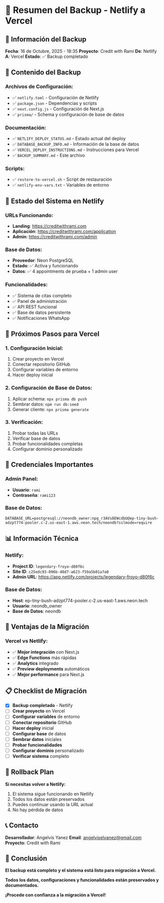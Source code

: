 # 💾 Resumen del Backup - Netlify a Vercel

## 📅 Información del Backup

**Fecha**: 16 de Octubre, 2025 - 18:35
**Proyecto**: Credit with Rami
**De**: Netlify
**A**: Vercel
**Estado**: ✅ Backup completado

## 📁 Contenido del Backup

### **Archivos de Configuración:**
- ✅ `netlify.toml` - Configuración de Netlify
- ✅ `package.json` - Dependencias y scripts
- ✅ `next.config.js` - Configuración de Next.js
- ✅ `prisma/` - Schema y configuración de base de datos

### **Documentación:**
- ✅ `NETLIFY_DEPLOY_STATUS.md` - Estado actual del deploy
- ✅ `DATABASE_BACKUP_INFO.md` - Información de la base de datos
- ✅ `VERCEL_DEPLOY_INSTRUCTIONS.md` - Instrucciones para Vercel
- ✅ `BACKUP_SUMMARY.md` - Este archivo

### **Scripts:**
- ✅ `restore-to-vercel.sh` - Script de restauración
- ✅ `netlify-env-vars.txt` - Variables de entorno

## 🎯 Estado del Sistema en Netlify

### **URLs Funcionando:**
- **Landing**: https://creditwithrami.com
- **Aplicación**: https://creditwithrami.com/application
- **Admin**: https://creditwithrami.com/admin

### **Base de Datos:**
- **Proveedor**: Neon PostgreSQL
- **Estado**: ✅ Activa y funcionando
- **Datos**: ✅ 4 appointments de prueba + 1 admin user

### **Funcionalidades:**
- ✅ Sistema de citas completo
- ✅ Panel de administración
- ✅ API REST funcional
- ✅ Base de datos persistente
- ✅ Notificaciones WhatsApp

## 🚀 Próximos Pasos para Vercel

### **1. Configuración Inicial:**
1. Crear proyecto en Vercel
2. Conectar repositorio GitHub
3. Configurar variables de entorno
4. Hacer deploy inicial

### **2. Configuración de Base de Datos:**
1. Aplicar schema: `npx prisma db push`
2. Sembrar datos: `npm run db:seed`
3. Generar cliente: `npx prisma generate`

### **3. Verificación:**
1. Probar todas las URLs
2. Verificar base de datos
3. Probar funcionalidades completas
4. Configurar dominio personalizado

## 🔐 Credenciales Importantes

### **Admin Panel:**
- **Usuario**: `rami`
- **Contraseña**: `rami123`

### **Base de Datos:**
```
DATABASE_URL=postgresql://neondb_owner:npg_r3AVs8EWcdbU@ep-tiny-bush-adzpt774-pooler.c-2.us-east-1.aws.neon.tech/neondb?sslmode=require
```

## 📊 Información Técnica

### **Netlify:**
- **Project ID**: `legendary-froyo-d80f6c`
- **Site ID**: `c25edc93-096b-40d7-a623-f59a5b01a7a0`
- **Admin URL**: https://app.netlify.com/projects/legendary-froyo-d80f6c

### **Base de Datos:**
- **Host**: ep-tiny-bush-adzpt774-pooler.c-2.us-east-1.aws.neon.tech
- **Usuario**: neondb_owner
- **Base de Datos**: neondb

## 🎉 Ventajas de la Migración

### **Vercel vs Netlify:**
- ✅ **Mejor integración** con Next.js
- ✅ **Edge Functions** más rápidas
- ✅ **Analytics** integrado
- ✅ **Preview deployments** automáticos
- ✅ **Mejor performance** para Next.js

## 📋 Checklist de Migración

- [x] **Backup completado** - Netlify
- [ ] **Crear proyecto** en Vercel
- [ ] **Configurar variables** de entorno
- [ ] **Conectar repositorio** GitHub
- [ ] **Hacer deploy** inicial
- [ ] **Configurar base** de datos
- [ ] **Sembrar datos** iniciales
- [ ] **Probar funcionalidades**
- [ ] **Configurar dominio** personalizado
- [ ] **Verificar sistema** completo

## 🔄 Rollback Plan

**Si necesitas volver a Netlify:**
1. El sistema sigue funcionando en Netlify
2. Todos los datos están preservados
3. Puedes continuar usando la URL actual
4. No hay pérdida de datos

## 📞 Contacto

**Desarrollador**: Angelvis Yanez
**Email**: angelviselyanez@gmail.com
**Proyecto**: Credit with Rami

## 🎯 Conclusión

**El backup está completo y el sistema está listo para migración a Vercel.**

**Todos los datos, configuraciones y funcionalidades están preservados y documentados.**

**¡Procede con confianza a la migración a Vercel!**
